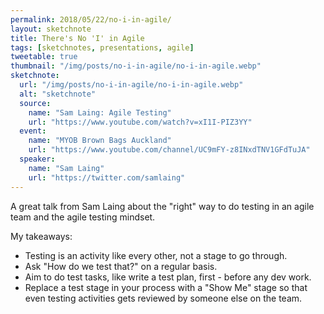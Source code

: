 ```yaml
---
permalink: 2018/05/22/no-i-in-agile/
layout: sketchnote
title: There's No 'I' in Agile
tags: [sketchnotes, presentations, agile]
tweetable: true
thumbnail: "/img/posts/no-i-in-agile/no-i-in-agile.webp"
sketchnote:
  url: "/img/posts/no-i-in-agile/no-i-in-agile.webp"
  alt: "sketchnote"
  source:
    name: "Sam Laing: Agile Testing"
    url: "https://www.youtube.com/watch?v=xI1I-PIZ3YY"
  event:
    name: "MYOB Brown Bags Auckland"
    url: "https://www.youtube.com/channel/UC9mFY-z8INxdTNV1GFdTuJA"
  speaker:
    name: "Sam Laing"
    url: "https://twitter.com/samlaing"
---
```


A great talk from Sam Laing about the "right" way to do testing in an agile team and the agile testing mindset.

My takeaways:

- Testing is an activity like every other, not a stage to go through.
- Ask "How do we test that?" on a regular basis.
- Aim to do test tasks, like write a test plan, first - before any dev work.
- Replace a test stage in your process with a "Show Me" stage so that even testing activities gets reviewed by someone else on the team.
